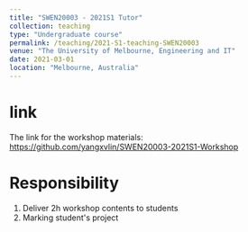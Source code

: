 ```yaml
---
title: "SWEN20003 - 2021S1 Tutor"
collection: teaching
type: "Undergraduate course"
permalink: /teaching/2021-S1-teaching-SWEN20003
venue: "The University of Melbourne, Engineering and IT"
date: 2021-03-01
location: "Melbourne, Australia"
---
```


# link
The link for the workshop materials: https://github.com/yangxvlin/SWEN20003-2021S1-Workshop

# Responsibility
1. Deliver 2h workshop contents to students
2. Marking student's project
